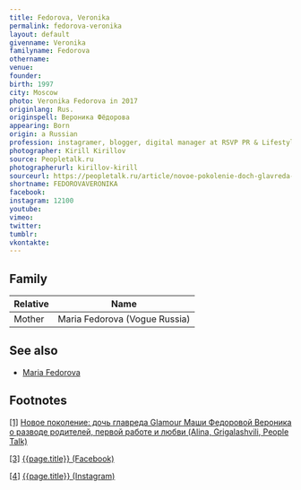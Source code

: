 ```yaml
---
title: Fedorova, Veronika
permalink: fedorova-veronika
layout: default
givenname: Veronika
familyname: Fedorova
othername:
venue:
founder:
birth: 1997
city: Moscow
photo: Veronika Fedorova in 2017
originlang: Rus.
originspell: Вероника Фёдорова
appearing: Born
origin: a Russian
profession: instagramer, blogger, digital manager at RSVP PR & Lifestyle Communications Agency
photographer: Kirill Kirillov
source: Peopletalk.ru
photographerurl: kirillov-kirill
sourceurl: https://peopletalk.ru/article/novoe-pokolenie-doch-glavreda-glamour-mashi-fedorovoy-veronika-o-razvode-roditeley-pervoy-rabote-i-l/
shortname: FEDOROVAVERONIKA
facebook:
instagram: 12100
youtube:
vimeo:
twitter:
tumblr:
vkontakte:
---
```


## Family

|Relative|Name|
|-|-|
|Mother|Maria Fedorova (Vogue Russia)|

## See also

+ [Maria Fedorova](fedorova-maria)

## Footnotes

[[1]](#a1) <span id="f1"></span> [Новое поколение: дочь главреда Glamour Маши Федоровой Вероника о разводе родителей, первой работе и любви (Alina, Grigalashvili, People Talk)](https://peopletalk.ru/article/novoe-pokolenie-doch-glavreda-glamour-mashi-fedorovoy-veronika-o-razvode-roditeley-pervoy-rabote-i-l/)

[[3]](#a3) <span id="f3"></span> [{{page.title}} (Facebook)](https://www.facebook.com/madnika/about?lst=100008481991414%3A100002372501818%3A1527605897&section=overview)

[[4]](#a4) <span id="f4"></span> [{{page.title}} (Instagram)](inhttps://www.instagram.com/f__veronika/?hl=rudex)
